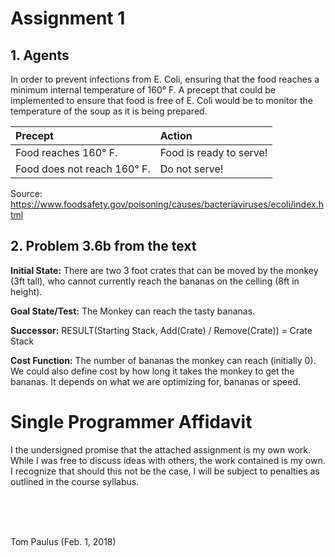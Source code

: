 Assignment 1
============

## 1. Agents
In order to prevent infections from E. Coli, ensuring that the food reaches a minimum internal temperature of 160° F. A precept that could be implemented to ensure that food is free of E. Coli would be to monitor the temperature of the soup as it is being prepared.

| Precept                     | Action                  |
| :-------------------------- | :---------------------- |
| Food reaches 160° F.        | Food is ready to serve! |
| Food does not reach 160° F. | Do not serve!           |

Source: https://www.foodsafety.gov/poisoning/causes/bacteriaviruses/ecoli/index.html

## 2. Problem 3.6b from the text
**Initial State:** There are two 3 foot crates that can be moved by the monkey (3ft tall), who cannot currently reach the bananas on the celling (8ft in height).

**Goal State/Test:** The Monkey can reach the tasty bananas.

**Successor:** RESULT(Starting Stack, Add(Crate) / Remove(Crate)) = Crate Stack

**Cost Function:** The number of bananas the monkey can reach (initially 0). We could also define cost by how long it takes the monkey to get the bananas. It depends on what we are optimizing for, bananas or speed.



# Single Programmer Affidavit
I the undersigned promise that the attached assignment is my own work. While I was free to discuss ideas with others, the work contained is my own. I recognize that should this not be the case, I will be subject to penalties as outlined in the course syllabus.

</br>
</br>
</br>

Tom Paulus (Feb. 1, 2018)
